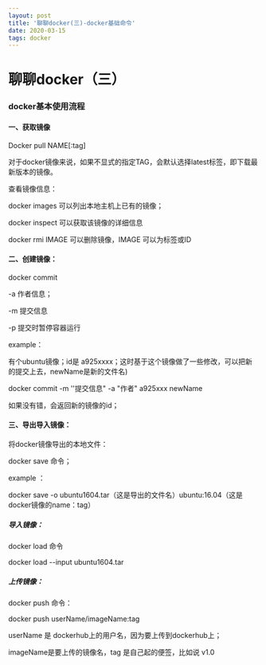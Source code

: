 ```yaml
---
layout: post
title: '聊聊docker(三)-docker基础命令'
date: 2020-03-15
tags: docker
---
```


# 聊聊docker（三）

### docker基本使用流程

#### 一、获取镜像

Docker pull NAME[:tag]

对于docker镜像来说，如果不显式的指定TAG，会默认选择latest标签，即下载最新版本的镜像。

查看镜像信息：

docker images 可以列出本地主机上已有的镜像；

docker inspect 可以获取该镜像的详细信息

docker rmi IMAGE 可以删除镜像，IMAGE 可以为标签或ID 

 

#### 二、创建镜像：

docker commit 

-a 作者信息；

-m 提交信息

-p 提交时暂停容器运行

 

 

example：

有个ubuntu镜像；id是 a925xxxx；这时基于这个镜像做了一些修改，可以把新的提交上去，newName是新的文件名)

docker commit -m ''提交信息" -a "作者" a925xxx newName

如果没有错，会返回新的镜像的id；

 

####  三、导出导入镜像：

将docker镜像导出的本地文件：

docker save 命令；

example ：

docker save -o ubuntu1604.tar（这是导出的文件名）ubuntu:16.04（这是docker镜像的name：tag）



##### 导入镜像：

docker load 命令 

docker load --input ubuntu1604.tar

 

##### 上传镜像：

docker push 命令：

docker push  userName/imageName:tag   

 

userName 是 dockerhub上的用户名，因为要上传到dockerhub上；

imageName是要上传的镜像名，tag 是自己起的便签，比如说 v1.0
